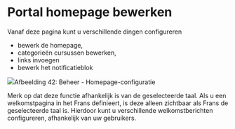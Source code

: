 # Portal homepage bewerken

Vanaf deze pagina kunt u verschillende dingen configureren

* bewerk de homepage,
* categorieën cursussen bewerken,
* links invoegen
* bewerk het notificatieblok

![](../../.gitbook/assets/images28%20%281%29.png)Afbeelding 42: Beheer - Homepage-configuratie

Merk op dat deze functie afhankelijk is van de geselecteerde taal. Als u een welkomstpagina in het Frans definieert, is deze alleen zichtbaar als Frans de geselecteerde taal is. Hierdoor kunt u verschillende welkomstberichten configureren, afhankelijk van uw gebruikers.
